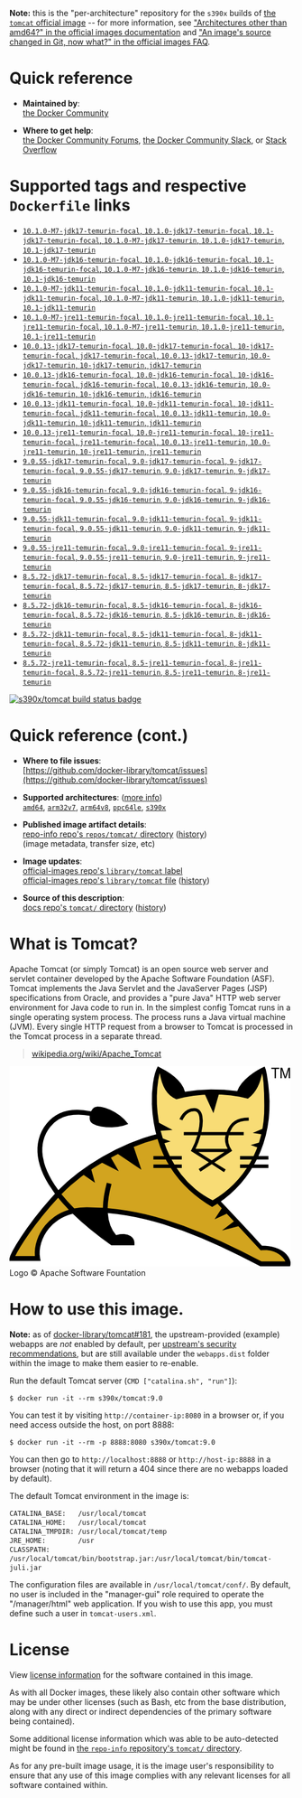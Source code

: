 <!--

********************************************************************************

WARNING:

    DO NOT EDIT "tomcat/README.md"

    IT IS AUTO-GENERATED

    (from the other files in "tomcat/" combined with a set of templates)

********************************************************************************

-->

**Note:** this is the "per-architecture" repository for the `s390x` builds of [the `tomcat` official image](https://hub.docker.com/_/tomcat) -- for more information, see ["Architectures other than amd64?" in the official images documentation](https://github.com/docker-library/official-images#architectures-other-than-amd64) and ["An image's source changed in Git, now what?" in the official images FAQ](https://github.com/docker-library/faq#an-images-source-changed-in-git-now-what).

# Quick reference

-	**Maintained by**:  
	[the Docker Community](https://github.com/docker-library/tomcat)

-	**Where to get help**:  
	[the Docker Community Forums](https://forums.docker.com/), [the Docker Community Slack](https://dockr.ly/slack), or [Stack Overflow](https://stackoverflow.com/search?tab=newest&q=docker)

# Supported tags and respective `Dockerfile` links

-	[`10.1.0-M7-jdk17-temurin-focal`, `10.1.0-jdk17-temurin-focal`, `10.1-jdk17-temurin-focal`, `10.1.0-M7-jdk17-temurin`, `10.1.0-jdk17-temurin`, `10.1-jdk17-temurin`](https://github.com/docker-library/tomcat/blob/b1466a2ba0dc04dbf2d72164de8700917c329240/10.1/jdk17/temurin-focal/Dockerfile)
-	[`10.1.0-M7-jdk16-temurin-focal`, `10.1.0-jdk16-temurin-focal`, `10.1-jdk16-temurin-focal`, `10.1.0-M7-jdk16-temurin`, `10.1.0-jdk16-temurin`, `10.1-jdk16-temurin`](https://github.com/docker-library/tomcat/blob/b1466a2ba0dc04dbf2d72164de8700917c329240/10.1/jdk16/temurin-focal/Dockerfile)
-	[`10.1.0-M7-jdk11-temurin-focal`, `10.1.0-jdk11-temurin-focal`, `10.1-jdk11-temurin-focal`, `10.1.0-M7-jdk11-temurin`, `10.1.0-jdk11-temurin`, `10.1-jdk11-temurin`](https://github.com/docker-library/tomcat/blob/b1466a2ba0dc04dbf2d72164de8700917c329240/10.1/jdk11/temurin-focal/Dockerfile)
-	[`10.1.0-M7-jre11-temurin-focal`, `10.1.0-jre11-temurin-focal`, `10.1-jre11-temurin-focal`, `10.1.0-M7-jre11-temurin`, `10.1.0-jre11-temurin`, `10.1-jre11-temurin`](https://github.com/docker-library/tomcat/blob/b1466a2ba0dc04dbf2d72164de8700917c329240/10.1/jre11/temurin-focal/Dockerfile)
-	[`10.0.13-jdk17-temurin-focal`, `10.0-jdk17-temurin-focal`, `10-jdk17-temurin-focal`, `jdk17-temurin-focal`, `10.0.13-jdk17-temurin`, `10.0-jdk17-temurin`, `10-jdk17-temurin`, `jdk17-temurin`](https://github.com/docker-library/tomcat/blob/9bb675d11bfb9ae43d7623040d58d911a36a082b/10.0/jdk17/temurin-focal/Dockerfile)
-	[`10.0.13-jdk16-temurin-focal`, `10.0-jdk16-temurin-focal`, `10-jdk16-temurin-focal`, `jdk16-temurin-focal`, `10.0.13-jdk16-temurin`, `10.0-jdk16-temurin`, `10-jdk16-temurin`, `jdk16-temurin`](https://github.com/docker-library/tomcat/blob/9bb675d11bfb9ae43d7623040d58d911a36a082b/10.0/jdk16/temurin-focal/Dockerfile)
-	[`10.0.13-jdk11-temurin-focal`, `10.0-jdk11-temurin-focal`, `10-jdk11-temurin-focal`, `jdk11-temurin-focal`, `10.0.13-jdk11-temurin`, `10.0-jdk11-temurin`, `10-jdk11-temurin`, `jdk11-temurin`](https://github.com/docker-library/tomcat/blob/9bb675d11bfb9ae43d7623040d58d911a36a082b/10.0/jdk11/temurin-focal/Dockerfile)
-	[`10.0.13-jre11-temurin-focal`, `10.0-jre11-temurin-focal`, `10-jre11-temurin-focal`, `jre11-temurin-focal`, `10.0.13-jre11-temurin`, `10.0-jre11-temurin`, `10-jre11-temurin`, `jre11-temurin`](https://github.com/docker-library/tomcat/blob/9bb675d11bfb9ae43d7623040d58d911a36a082b/10.0/jre11/temurin-focal/Dockerfile)
-	[`9.0.55-jdk17-temurin-focal`, `9.0-jdk17-temurin-focal`, `9-jdk17-temurin-focal`, `9.0.55-jdk17-temurin`, `9.0-jdk17-temurin`, `9-jdk17-temurin`](https://github.com/docker-library/tomcat/blob/c6122e10a0d2929fd9d7e2baaf3a3691c463ecb3/9.0/jdk17/temurin-focal/Dockerfile)
-	[`9.0.55-jdk16-temurin-focal`, `9.0-jdk16-temurin-focal`, `9-jdk16-temurin-focal`, `9.0.55-jdk16-temurin`, `9.0-jdk16-temurin`, `9-jdk16-temurin`](https://github.com/docker-library/tomcat/blob/c6122e10a0d2929fd9d7e2baaf3a3691c463ecb3/9.0/jdk16/temurin-focal/Dockerfile)
-	[`9.0.55-jdk11-temurin-focal`, `9.0-jdk11-temurin-focal`, `9-jdk11-temurin-focal`, `9.0.55-jdk11-temurin`, `9.0-jdk11-temurin`, `9-jdk11-temurin`](https://github.com/docker-library/tomcat/blob/c6122e10a0d2929fd9d7e2baaf3a3691c463ecb3/9.0/jdk11/temurin-focal/Dockerfile)
-	[`9.0.55-jre11-temurin-focal`, `9.0-jre11-temurin-focal`, `9-jre11-temurin-focal`, `9.0.55-jre11-temurin`, `9.0-jre11-temurin`, `9-jre11-temurin`](https://github.com/docker-library/tomcat/blob/c6122e10a0d2929fd9d7e2baaf3a3691c463ecb3/9.0/jre11/temurin-focal/Dockerfile)
-	[`8.5.72-jdk17-temurin-focal`, `8.5-jdk17-temurin-focal`, `8-jdk17-temurin-focal`, `8.5.72-jdk17-temurin`, `8.5-jdk17-temurin`, `8-jdk17-temurin`](https://github.com/docker-library/tomcat/blob/b3159870806602ccec2b781c8105482e86cab30f/8.5/jdk17/temurin-focal/Dockerfile)
-	[`8.5.72-jdk16-temurin-focal`, `8.5-jdk16-temurin-focal`, `8-jdk16-temurin-focal`, `8.5.72-jdk16-temurin`, `8.5-jdk16-temurin`, `8-jdk16-temurin`](https://github.com/docker-library/tomcat/blob/b3159870806602ccec2b781c8105482e86cab30f/8.5/jdk16/temurin-focal/Dockerfile)
-	[`8.5.72-jdk11-temurin-focal`, `8.5-jdk11-temurin-focal`, `8-jdk11-temurin-focal`, `8.5.72-jdk11-temurin`, `8.5-jdk11-temurin`, `8-jdk11-temurin`](https://github.com/docker-library/tomcat/blob/b3159870806602ccec2b781c8105482e86cab30f/8.5/jdk11/temurin-focal/Dockerfile)
-	[`8.5.72-jre11-temurin-focal`, `8.5-jre11-temurin-focal`, `8-jre11-temurin-focal`, `8.5.72-jre11-temurin`, `8.5-jre11-temurin`, `8-jre11-temurin`](https://github.com/docker-library/tomcat/blob/b3159870806602ccec2b781c8105482e86cab30f/8.5/jre11/temurin-focal/Dockerfile)

[![s390x/tomcat build status badge](https://img.shields.io/jenkins/s/https/doi-janky.infosiftr.net/job/multiarch/job/s390x/job/tomcat.svg?label=s390x/tomcat%20%20build%20job)](https://doi-janky.infosiftr.net/job/multiarch/job/s390x/job/tomcat/)

# Quick reference (cont.)

-	**Where to file issues**:  
	[https://github.com/docker-library/tomcat/issues](https://github.com/docker-library/tomcat/issues)

-	**Supported architectures**: ([more info](https://github.com/docker-library/official-images#architectures-other-than-amd64))  
	[`amd64`](https://hub.docker.com/r/amd64/tomcat/), [`arm32v7`](https://hub.docker.com/r/arm32v7/tomcat/), [`arm64v8`](https://hub.docker.com/r/arm64v8/tomcat/), [`ppc64le`](https://hub.docker.com/r/ppc64le/tomcat/), [`s390x`](https://hub.docker.com/r/s390x/tomcat/)

-	**Published image artifact details**:  
	[repo-info repo's `repos/tomcat/` directory](https://github.com/docker-library/repo-info/blob/master/repos/tomcat) ([history](https://github.com/docker-library/repo-info/commits/master/repos/tomcat))  
	(image metadata, transfer size, etc)

-	**Image updates**:  
	[official-images repo's `library/tomcat` label](https://github.com/docker-library/official-images/issues?q=label%3Alibrary%2Ftomcat)  
	[official-images repo's `library/tomcat` file](https://github.com/docker-library/official-images/blob/master/library/tomcat) ([history](https://github.com/docker-library/official-images/commits/master/library/tomcat))

-	**Source of this description**:  
	[docs repo's `tomcat/` directory](https://github.com/docker-library/docs/tree/master/tomcat) ([history](https://github.com/docker-library/docs/commits/master/tomcat))

# What is Tomcat?

Apache Tomcat (or simply Tomcat) is an open source web server and servlet container developed by the Apache Software Foundation (ASF). Tomcat implements the Java Servlet and the JavaServer Pages (JSP) specifications from Oracle, and provides a "pure Java" HTTP web server environment for Java code to run in. In the simplest config Tomcat runs in a single operating system process. The process runs a Java virtual machine (JVM). Every single HTTP request from a browser to Tomcat is processed in the Tomcat process in a separate thread.

> [wikipedia.org/wiki/Apache_Tomcat](https://en.wikipedia.org/wiki/Apache_Tomcat)

![logo](https://raw.githubusercontent.com/docker-library/docs/8e31eb93a02d504d0cfe1da435aa31b377fc627d/tomcat/logo.png)Logo &copy; Apache Software Fountation

# How to use this image.

**Note:** as of [docker-library/tomcat#181](https://github.com/docker-library/tomcat/pull/181), the upstream-provided (example) webapps are *not* enabled by default, per [upstream's security recommendations](https://tomcat.apache.org/tomcat-9.0-doc/security-howto.html#Default_web_applications), but are still available under the `webapps.dist` folder within the image to make them easier to re-enable.

Run the default Tomcat server (`CMD ["catalina.sh", "run"]`):

```console
$ docker run -it --rm s390x/tomcat:9.0
```

You can test it by visiting `http://container-ip:8080` in a browser or, if you need access outside the host, on port 8888:

```console
$ docker run -it --rm -p 8888:8080 s390x/tomcat:9.0
```

You can then go to `http://localhost:8888` or `http://host-ip:8888` in a browser (noting that it will return a 404 since there are no webapps loaded by default).

The default Tomcat environment in the image is:

	CATALINA_BASE:   /usr/local/tomcat
	CATALINA_HOME:   /usr/local/tomcat
	CATALINA_TMPDIR: /usr/local/tomcat/temp
	JRE_HOME:        /usr
	CLASSPATH:       /usr/local/tomcat/bin/bootstrap.jar:/usr/local/tomcat/bin/tomcat-juli.jar

The configuration files are available in `/usr/local/tomcat/conf/`. By default, no user is included in the "manager-gui" role required to operate the "/manager/html" web application. If you wish to use this app, you must define such a user in `tomcat-users.xml`.

# License

View [license information](https://www.apache.org/licenses/LICENSE-2.0) for the software contained in this image.

As with all Docker images, these likely also contain other software which may be under other licenses (such as Bash, etc from the base distribution, along with any direct or indirect dependencies of the primary software being contained).

Some additional license information which was able to be auto-detected might be found in [the `repo-info` repository's `tomcat/` directory](https://github.com/docker-library/repo-info/tree/master/repos/tomcat).

As for any pre-built image usage, it is the image user's responsibility to ensure that any use of this image complies with any relevant licenses for all software contained within.
